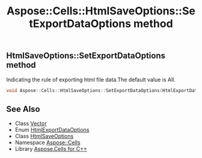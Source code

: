 ﻿---
title: Aspose::Cells::HtmlSaveOptions::SetExportDataOptions method
linktitle: SetExportDataOptions
second_title: Aspose.Cells for C++ API Reference
description: 'Aspose::Cells::HtmlSaveOptions::SetExportDataOptions method. Indicating the rule of exporting html file data.The default value is All in C++.'
type: docs
weight: 10400
url: /cpp/aspose.cells/htmlsaveoptions/setexportdataoptions/
---
## HtmlSaveOptions::SetExportDataOptions method


Indicating the rule of exporting html file data.The default value is All.

```cpp
void Aspose::Cells::HtmlSaveOptions::SetExportDataOptions(HtmlExportDataOptions value)
```

## See Also

* Class [Vector](../../vector/)
* Enum [HtmlExportDataOptions](../../htmlexportdataoptions/)
* Class [HtmlSaveOptions](../)
* Namespace [Aspose::Cells](../../)
* Library [Aspose.Cells for C++](../../../)
